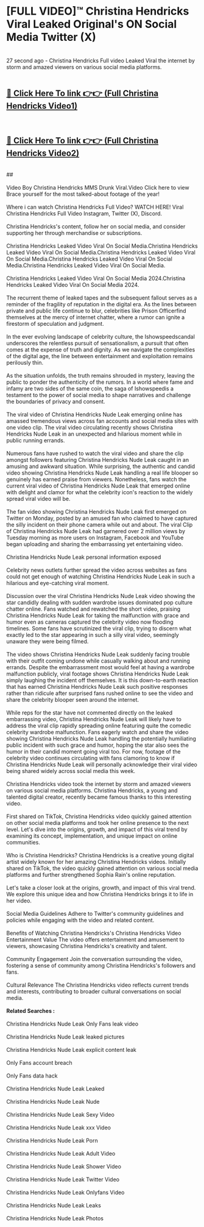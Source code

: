 # [FULL VIDEO]™ Christina Hendricks Viral Leaked Original's ON Social Media Twitter (X) <br>
<br>
27 second ago - Christina Hendricks Full video Leaked Viral the internet by storm and amazed viewers on various social media platforms.<br>

 <br>

##  <a href="https://play.123hd.live?title=Full Christina_Hendricks&ref=git">🔴 Click Here To link 👉👉 (Full Christina Hendricks Video1)</a><br>
  <br>

##  <a href="https://play.123hd.live?title=Full Christina_Hendricks&ref=git">🔴 Click Here To link 👉👉 (Full Christina Hendricks Video2)</a><br>
  <br>
  ##


  <br>

  <br>
Video Boy Christina Hendricks MMS Drunk Viral.Video Click here to view Brace yourself for the most talked-about footage of the year!
<br><br>
Where i can watch Christina Hendricks Full Video? WATCH HERE! Viral Christina Hendricks Full Video Instagram, Twitter (X), Discord.
<br><br>
Christina Hendricks's content, follow her on social media, and consider supporting her through merchandise or subscriptions.
<br><br>
Christina Hendricks Leaked Video Viral On Social Media.Christina Hendricks Leaked Video Viral On Social Media.Christina Hendricks Leaked Video Viral On Social Media.Christina Hendricks Leaked Video Viral On Social Media.Christina Hendricks Leaked Video Viral On Social Media.
<br><br>
Christina Hendricks Leaked Video Viral On Social Media 2024.Christina Hendricks Leaked Video Viral On Social Media 2024.
<br><br>
The recurrent theme of leaked tapes and the subsequent fallout serves as a reminder of the fragility of reputation in the digital era. As the lines between private and public life continue to blur, celebrities like Prison Officerfind themselves at the mercy of internet chatter, where a rumor can ignite a firestorm of speculation and judgment.
<br><br>
In the ever evolving landscape of celebrity culture, the Ishowspeedscandal underscores the relentless pursuit of sensationalism, a pursuit that often comes at the expense of truth and dignity. As we navigate the complexities of the digital age, the line between entertainment and exploitation remains perilously thin.
<br><br>
As the situation unfolds, the truth remains shrouded in mystery, leaving the public to ponder the authenticity of the rumors. In a world where fame and infamy are two sides of the same coin, the saga of Ishowspeedis a testament to the power of social media to shape narratives and challenge the boundaries of privacy and consent.
<br><br>
The viral video of Christina Hendricks Nude Leak emerging online has amassed tremendous views across fan accounts and social media sites with one video clip. The viral video circulating recently shows Christina Hendricks Nude Leak in an unexpected and hilarious moment while in public running errands.
<br><br>
Numerous fans have rushed to watch the viral video and share the clip amongst followers featuring Christina Hendricks Nude Leak caught in an amusing and awkward situation. While surprising, the authentic and candid video showing Christina Hendricks Nude Leak handling a real life blooper so genuinely has earned praise from viewers. Nonetheless, fans watch the current viral video of Christina Hendricks Nude Leak that emerged online with delight and clamor for what the celebrity icon's reaction to the widely spread viral video will be.
<br><br>
The fan video showing Christina Hendricks Nude Leak first emerged on Twitter on Monday, posted by an amused fan who claimed to have captured the silly incident on their phone camera while out and about. The viral Clip of Christina Hendricks Nude Leak had garnered over 2 million views by Tuesday morning as more users on Instagram, Facebook and YouTube began uploading and sharing the embarrassing yet entertaining video.
<br><br>
Christina Hendricks Nude Leak personal information exposed
<br><br>
Celebrity news outlets further spread the video across websites as fans could not get enough of watching Christina Hendricks Nude Leak in such a hilarious and eye-catching viral moment.
<br><br>
Discussion over the viral Christina Hendricks Nude Leak video showing the star candidly dealing with sudden wardrobe issues dominated pop culture chatter online. Fans watched and rewatched the short video, praising Christina Hendricks Nude Leak for taking the malfunction with grace and humor even as cameras captured the celebrity video now flooding timelines. Some fans have scrutinized the viral clip, trying to discern what exactly led to the star appearing in such a silly viral video, seemingly unaware they were being filmed.
<br><br>
The video shows Christina Hendricks Nude Leak suddenly facing trouble with their outfit coming undone while casually walking about and running errands. Despite the embarrassment most would feel at having a wardrobe malfunction publicly, viral footage shows Christina Hendricks Nude Leak simply laughing the incident off themselves. It is this down-to-earth reaction that has earned Christina Hendricks Nude Leak such positive responses rather than ridicule after surprised fans rushed online to see the video and share the celebrity blooper seen around the internet.
<br><br>
While reps for the star have not commented directly on the leaked embarrassing video, Christina Hendricks Nude Leak will likely have to address the viral clip rapidly spreading online featuring quite the comedic celebrity wardrobe malfunction. Fans eagerly watch and share the video showing Christina Hendricks Nude Leak handling the potentially humiliating public incident with such grace and humor, hoping the star also sees the humor in their candid moment going viral too. For now, footage of the celebrity video continues circulating with fans clamoring to know if Christina Hendricks Nude Leak will personally acknowledge their viral video being shared widely across social media this week.
<br><br>
Christina Hendricks video took the internet by storm and amazed viewers on various social media platforms. Christina Hendricks, a young and talented digital creator, recently became famous thanks to this interesting video.
<br><br>
First shared on TikTok, Christina Hendricks video quickly gained attention on other social media platforms and took her online presence to the next level. Let's dive into the origins, growth, and impact of this viral trend by examining its concept, implementation, and unique impact on online communities.
<br><br>
Who is Christina Hendricks? Christina Hendricks is a creative young digital artist widely known for her amazing Christina Hendricks videos. Initially shared on TikTok, the video quickly gained attention on various social media platforms and further strengthened Sophia Rain's online reputation.
<br><br>
Let's take a closer look at the origins, growth, and impact of this viral trend. We explore this unique idea and how Christina Hendricks brings it to life in her video.
<br><br>
Social Media Guidelines Adhere to Twitter's community guidelines and policies while engaging with the video and related content.
<br><br>
Benefits of Watching Christina Hendricks's Christina Hendricks Video Entertainment Value The video offers entertainment and amusement to viewers, showcasing Christina Hendricks's creativity and talent.
<br><br>
Community Engagement Join the conversation surrounding the video, fostering a sense of community among Christina Hendricks's followers and fans.
<br><br>
Cultural Relevance The Christina Hendricks video reflects current trends and interests, contributing to broader cultural conversations on social media.
<br><br>
<strong>Related Searches :</strong>
<br><br>
Christina Hendricks Nude Leak Only Fans leak video
<br><br>
Christina Hendricks Nude Leak leaked pictures
<br><br>
Christina Hendricks Nude Leak explicit content leak
<br><br>
Only Fans account breach
<br><br>
Only Fans data hack
<br><br>
Christina Hendricks Nude Leak Leaked
<br><br>
Christina Hendricks Nude Leak Nude
<br><br>
Christina Hendricks Nude Leak Sexy Video
<br><br>
Christina Hendricks Nude Leak xxx Video
<br><br>
Christina Hendricks Nude Leak Porn
<br><br>
Christina Hendricks Nude Leak Adult Video
<br><br>
Christina Hendricks Nude Leak Shower Video
<br><br>
Christina Hendricks Nude Leak Twitter Video
<br><br>
Christina Hendricks Nude Leak Onlyfans Video
<br><br>
Christina Hendricks Nude Leak Leaks
<br><br>
Christina Hendricks Nude Leak Photos